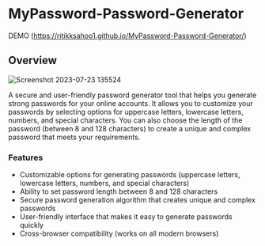 # MyPassword-Password-Generator

DEMO  (https://ritikksahoo1.github.io/MyPassword-Password-Generator/)

## <b> Overview </b>
![Screenshot 2023-07-23 135524](https://github.com/ritikksahoo1/MyPassword-Password-Generator/assets/117077788/68b0588d-c758-4c80-b7fe-ca028c423c0d)


A secure and user-friendly password generator tool that helps you generate strong passwords for your online accounts. It allows you to customize your passwords by selecting options for uppercase letters, lowercase letters, numbers, and special characters. You can also choose the length of the password (between 8 and 128 characters) to create a unique and complex password that meets your requirements.

### <b> Features </b>

- Customizable options for generating passwords (uppercase letters, lowercase letters, numbers, and special characters)
- Ability to set password length between 8 and 128 characters
- Secure password generation algorithm that creates unique and complex passwords
- User-friendly interface that makes it easy to generate passwords quickly
- Cross-browser compatibility (works on all modern browsers)
